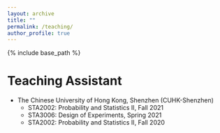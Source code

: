 ```yaml
---
layout: archive
title: ""
permalink: /teaching/
author_profile: true
---
```


{% include base_path %}


Teaching Assistant
======
* The Chinese University of Hong Kong, Shenzhen (CUHK-Shenzhen)
  * STA2002: Probability and Statistics II, Fall 2021
  * STA3006: Design of Experiments, Spring 2021
  * STA2002: Probability and Statistics II, Fall 2020

